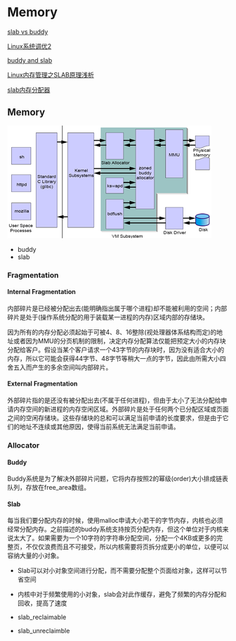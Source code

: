 # Memory

[slab vs buddy](https://blog.csdn.net/u014645605/article/details/76617626)

[Linux系统调优2](https://yq.aliyun.com/articles/509658?spm=a2c4e.11153940.0.0.61904289RxXxtO#)

[buddy and slab](http://c.biancheng.net/view/1284.html)

[Linux内存管理之SLAB原理浅析](https://blog.csdn.net/rockrockwu/article/details/79976833)

[slab内存分配器](https://blog.csdn.net/liuhangtiant/article/details/81259293)

## Memory

<img src="memory.png" />

- buddy
- slab

### Fragmentation

#### Internal Fragmentation
内部碎片是已经被分配出去(能明确指出属于哪个进程)却不能被利用的空间；内部碎片是处于(操作系统分配的用于装载某一进程的内存)区域内部的存储块。

因为所有的内存分配必须起始于可被4、8、16整除(视处理器体系结构而定)的地址或者因为MMU的分页机制的限制，决定内存分配算法仅能把预定大小的内存块分配给客户。假设当某个客户请求一个43字节的内存块时，因为没有适合大小的内存，所以它可能会获得44字节、48字节等稍大一点的字节，因此由所需大小四舍五入而产生的多余空间叫内部碎片。

#### External Fragmentation
外部碎片指的是还没有被分配出去(不属于任何进程)，但由于太小了无法分配给申请内存空间的新进程的内存空闲区域。外部碎片是处于任何两个已分配区域或页面之间的空闲存储块。这些存储块的总和可以满足当前申请的长度要求，但是由于它们的地址不连续或其他原因，使得当前系统无法满足当前申请。

### Allocator

#### Buddy
Buddy系统是为了解决外部碎片问题，它将内存按照2的幂级(order)大小排成链表队列，存放在free_area数组。

#### Slab
每当我们要分配内存的时候，使用malloc申请大小若干的字节内存，内核也必须经常分配内存。之前描述的buddy系统支持按页分配内存，但这个单位对于内核来说太大了。如果需要为一个10字符的字符串分配空间，分配一个4KB或更多的完整页，不仅仅浪费而且不可接受，所以内核需要将页拆分成更小的单位，以便可以容纳大量的小对象。

- Slab可以对小对象空间进行分配，而不需要分配整个页面给对象，这样可以节省空间
- 内核中对于频繁使用的小对象，slab会对此作缓存，避免了频繁的内存分配和回收，提高了速度

- slab_reclaimable
- slab_unreclaimble